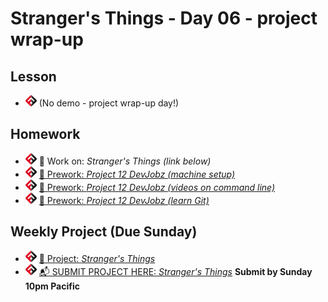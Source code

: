 # Stranger's Things - Day 06 - project wrap-up

## Lesson
- ![FSA](/logo.png) (No demo - project wrap-up day!)

## Homework
- ![FSA](/logo.png) 🔬 Work on: *Stranger's Things (link below)*
- ![FSA](/logo.png) [📖 Prework: *Project 12 DevJobz (machine setup)*](https://learn.fullstackacademy.com/workshop/5e9864796d12f200044538a5/content/5e9865526d12f200044538e2/text)
- ![FSA](/logo.png) [📖 Prework: *Project 12 DevJobz (videos on command line)*](https://learn.fullstackacademy.com/workshop/5e9864796d12f200044538a5/content/5e986a506d12f2000445396f/text)
- ![FSA](/logo.png) [📖 Prework: *Project 12 DevJobz (learn Git)*](https://learngitbranching.js.org/?locale=en_US)

## Weekly Project (Due Sunday)
- ![FSA](/logo.png) [🔬 Project: *Stranger's Things*](https://learn.fullstackacademy.com/workshop/5e8daec9be368c000405f864/landing)
- ![FSA](/logo.png) [📬 SUBMIT PROJECT HERE: *Stranger's Things*](https://forms.gle/FgAX9QEL4E2TuR8r8) __Submit by Sunday 10pm Pacific__
